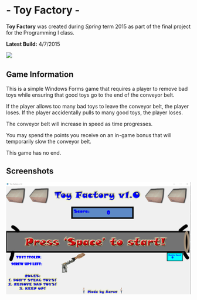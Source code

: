 # - Toy Factory -
**Toy Factory** was created during *Spring* term 2015 as part of the final project for the Programming I class.

**Latest Build:** 4/7/2015

 [<img src="https://img.shields.io/badge/Project 2.exe-Download-blue.svg?style=for-the-badge&logo=appveyor">](https://github.com/aaprather/Toy-Factory/blob/master/Project2/bin/Debug/Project2.exe)


## Game Information
This is a simple Windows Forms game that requires a player to remove bad toys while ensuring that good toys go to the end of the conveyor belt.

If the player allows too many bad toys to leave the conveyor belt, the player loses.
If the player accidentally pulls to many good toys, the player loses.

The conveyor belt will increase in speed as time progresses.

You may spend the points you receive on an in-game bonus that will temporarily slow the conveyor belt.

This game has no end.

## Screenshots
<p align="center">
<img src="https://raw.githubusercontent.com/aaprather/Toy-Factory/master/screenshot.png">
</p>

